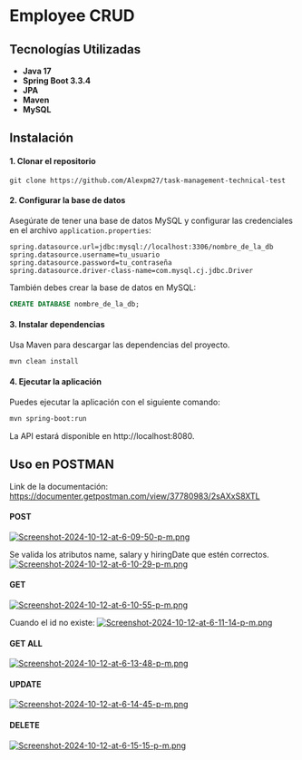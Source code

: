 # Employee CRUD


## Tecnologías Utilizadas

- **Java 17**
- **Spring Boot 3.3.4**
- **JPA**
- **Maven**
- **MySQL**


## Instalación

#### 1. Clonar el repositorio


`git clone https://github.com/Alexpm27/task-management-technical-test`

#### 2. Configurar la base de datos
Asegúrate de tener una base de datos MySQL y configurar las credenciales en el archivo `application.properties`:

``` properties
spring.datasource.url=jdbc:mysql://localhost:3306/nombre_de_la_db
spring.datasource.username=tu_usuario
spring.datasource.password=tu_contraseña
spring.datasource.driver-class-name=com.mysql.cj.jdbc.Driver
```

También debes crear la base de datos en MySQL:


``` sql
CREATE DATABASE nombre_de_la_db;
```
#### 3. Instalar dependencias
Usa Maven para descargar las dependencias del proyecto.


``` bash
mvn clean install
```
#### 4. Ejecutar la aplicación
Puedes ejecutar la aplicación con el siguiente comando:

``` bash
mvn spring-boot:run
```
La API estará disponible en http://localhost:8080.

## Uso en POSTMAN
Link de la documentación: https://documenter.getpostman.com/view/37780983/2sAXxS8XTL
#### POST

[![Screenshot-2024-10-12-at-6-09-50-p-m.png](https://i.postimg.cc/C1SG37R9/Screenshot-2024-10-12-at-6-09-50-p-m.png)](https://postimg.cc/JyYHJbcQ)

Se valida los atributos name, salary y hiringDate que estén correctos.
[![Screenshot-2024-10-12-at-6-10-29-p-m.png](https://i.postimg.cc/1zp0723p/Screenshot-2024-10-12-at-6-10-29-p-m.png)](https://postimg.cc/06yJbtmQ)

#### GET
[![Screenshot-2024-10-12-at-6-10-55-p-m.png](https://i.postimg.cc/W4R6nTTN/Screenshot-2024-10-12-at-6-10-55-p-m.png)](https://postimg.cc/qNL3BfNS)

Cuando el id no existe:
[![Screenshot-2024-10-12-at-6-11-14-p-m.png](https://i.postimg.cc/bNJTYmmh/Screenshot-2024-10-12-at-6-11-14-p-m.png)](https://postimg.cc/3WspnFMS)
#### GET ALL
[![Screenshot-2024-10-12-at-6-13-48-p-m.png](https://i.postimg.cc/8zfmMj8X/Screenshot-2024-10-12-at-6-13-48-p-m.png)](https://postimg.cc/21mWfjSn)

#### UPDATE
[![Screenshot-2024-10-12-at-6-14-45-p-m.png](https://i.postimg.cc/dtx9hGfT/Screenshot-2024-10-12-at-6-14-45-p-m.png)](https://postimg.cc/JGjXgHM1)

#### DELETE
[![Screenshot-2024-10-12-at-6-15-15-p-m.png](https://i.postimg.cc/66zcNkLc/Screenshot-2024-10-12-at-6-15-15-p-m.png)](https://postimg.cc/fktmcgPS)
